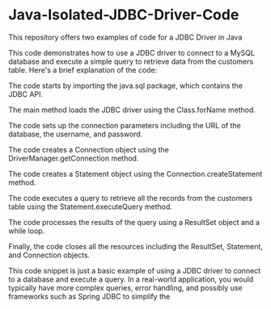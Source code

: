 # Java-Isolated-JDBC-Driver-Code
This repository offers two examples of code for a JDBC Driver in Java

This code demonstrates how to use a JDBC driver to connect to a MySQL database and execute a simple query to retrieve data from the customers table. Here's a brief explanation of the code:

The code starts by importing the java.sql package, which contains the JDBC API.

The main method loads the JDBC driver using the Class.forName method.

The code sets up the connection parameters including the URL of the database, the username, and password.

The code creates a Connection object using the DriverManager.getConnection method.

The code creates a Statement object using the Connection.createStatement method.

The code executes a query to retrieve all the records from the customers table using the Statement.executeQuery method.

The code processes the results of the query using a ResultSet object and a while loop.

Finally, the code closes all the resources including the ResultSet, Statement, and Connection objects.

This code snippet is just a basic example of using a JDBC driver to connect to a database and execute a query. In a real-world application, you would typically have more complex queries, error handling, and possibly use frameworks such as Spring JDBC to simplify the

